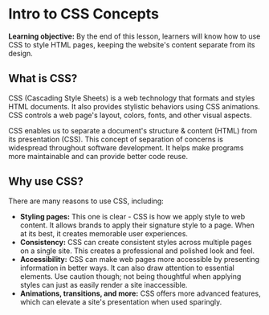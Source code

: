 <h1>
  <span class="headline">Intro to CSS</span>
  <span class="subhead">Concepts</span>
</h1>

**Learning objective:** By the end of this lesson, learners will know how to use CSS to style HTML pages, keeping the website's content separate from its design.

## What is CSS?

CSS (Cascading Style Sheets) is a web technology that formats and styles HTML documents. It also provides stylistic behaviors using CSS animations. CSS controls a web page's layout, colors, fonts, and other visual aspects.

CSS enables us to separate a document's structure & content (HTML) from its presentation (CSS). This concept of separation of concerns is widespread throughout software development. It helps make programs more maintainable and can provide better code reuse.

## Why use CSS?

There are many reasons to use CSS, including:

- **Styling pages:** This one is clear - CSS is how we apply style to web content. It allows brands to apply their signature style to a page. When at its best, it creates memorable user experiences.
- **Consistency:** CSS can create consistent styles across multiple pages on a single site. This creates a professional and polished look and feel.
- **Accessibility:** CSS can make web pages more accessible by presenting information in better ways. It can also draw attention to essential elements. Use caution though; not being thoughtful when applying styles can just as easily render a site inaccessible.
- **Animations, transitions, and more:** CSS offers more advanced features, which can elevate a site's presentation when used sparingly.
